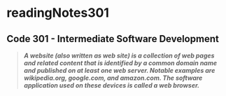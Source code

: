 # readingNotes301
## Code 301 - Intermediate Software Development

> ***A website (also written as web site) is a collection of web pages and related content that is identified 
by a common domain name and published on at least one web server. Notable examples are wikipedia.org, google.com, 
and amazon.com. The software application used on these devices is called a web browser.*** 
